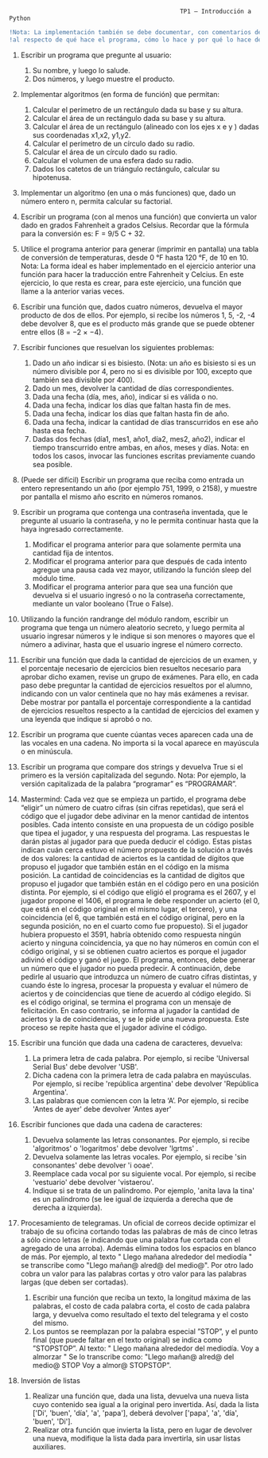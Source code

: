                                                     TP1 – Introducción a Python
```diff
!Nota: La implementación también se debe documentar, con comentarios dentro y fuera del código,
!al respecto de qué hace el programa, cómo lo hace y por qué lo hace de esa forma.
```
1. Escribir un programa que pregunte al usuario:
    1. Su nombre, y luego lo salude.
    2. Dos números, y luego muestre el producto.

2. Implementar algoritmos (en forma de función) que permitan:
    1. Calcular el perímetro de un rectángulo dada su base y su altura.
    2. Calcular el área de un rectángulo dada su base y su altura.
    3. Calcular el área de un rectángulo (alineado con los ejes x e y ) dadas sus coordenadas
    x1,x2, y1,y2.
    4. Calcular el perímetro de un círculo dado su radio.
    5. Calcular el área de un círculo dado su radio.
    6. Calcular el volumen de una esfera dado su radio.
    7. Dados los catetos de un triángulo rectángulo, calcular su hipotenusa.

3. Implementar un algoritmo (en una o más funciones) que, dado un número entero n, permita
calcular su factorial.

4. Escribir un programa (con al menos una función) que convierta un valor dado en grados
Fahrenheit a grados Celsius. Recordar que la fórmula para la conversión es: F = 9/5 C + 32.

5. Utilice el programa anterior para generar (imprimir en pantalla) una tabla de conversión de
temperaturas, desde 0 °F hasta 120 °F, de 10 en 10.
Nota: La forma ideal es haber implementado en el ejercicio anterior una función para
hacer la traducción entre Fahrenheit y Celcius. En este ejercicio, lo que resta es crear,
para este ejercicio, una función que llame a la anterior varias veces.

6. Escribir una función que, dados cuatro números, devuelva el mayor producto de dos de
ellos. Por ejemplo, si recibe los números 1, 5, -2, -4 debe devolver 8, que es el producto más
grande que se puede obtener entre ellos (8 = −2 × −4).

7. Escribir funciones que resuelvan los siguientes problemas:
    1. Dado un año indicar si es bisiesto. (Nota: un año es bisiesto si es un número divisible
    por 4, pero no si es divisible por 100, excepto que también sea divisible por 400).
    2. Dado un mes, devolver la cantidad de días correspondientes.
    3. Dada una fecha (día, mes, año), indicar si es válida o no.
    4. Dada una fecha, indicar los días que faltan hasta fin de mes.
    5. Dada una fecha, indicar los días que faltan hasta fin de año.
    6. Dada una fecha, indicar la cantidad de días transcurridos en ese año hasta esa fecha.
    7. Dadas dos fechas (día1, mes1, año1, día2, mes2, año2), indicar el tiempo transcurrido
    entre ambas, en años, meses y días.
    Nota: en todos los casos, invocar las funciones escritas previamente cuando sea posible.

8. (Puede ser difícil) Escribir un programa que reciba como entrada un entero representando un
año (por ejemplo 751, 1999, o 2158), y muestre por pantalla el mismo año escrito en
números romanos.

9. Escribir un programa que contenga una contraseña inventada, que le pregunte al usuario la
contraseña, y no le permita continuar hasta que la haya ingresado correctamente.
    1. Modificar el programa anterior para que solamente permita una cantidad fija de intentos.
    2. Modificar el programa anterior para que después de cada intento agregue una pausa cada
    vez mayor, utilizando la función sleep del módulo time.
    3. Modificar el programa anterior para que sea una función que devuelva si el usuario
    ingresó o no la contraseña correctamente, mediante un valor booleano (True o False).

10. Utilizando la función randrange del módulo random, escribir un programa que tenga un
número aleatorio secreto, y luego permita al usuario ingresar números y le indique si son
menores o mayores que el número a adivinar, hasta que el usuario ingrese el número
correcto.

11. Escribir una función que dada la cantidad de ejercicios de un examen, y el porcentaje
necesario de ejercicios bien resueltos necesario para aprobar dicho examen, revise un grupo
de exámenes. Para ello, en cada paso debe preguntar la cantidad de ejercicios resueltos por
el alumno, indicando con un valor centinela que no hay más exámenes a revisar. Debe
mostrar por pantalla el porcentaje correspondiente a la cantidad de ejercicios resueltos
respecto a la cantidad de ejercicios del examen y una leyenda que indique si aprobó o no.

12. Escribir un programa que cuente cúantas veces aparecen cada una de las vocales en una
cadena. No importa si la vocal aparece en mayúscula o en minúscula.
13. Escribir un programa que compare dos strings y devuelva True si el primero es la versión
capitalizada del segundo.
Nota: Por ejemplo, la versión capitalizada de la palabra “programar” es
“PROGRAMAR”.

14. Mastermind: Cada vez que se empieza un partido, el programa debe “eligir” un número de
cuatro cifras (sin cifras repetidas), que será el código que el jugador debe adivinar en la
menor cantidad de intentos posibles. Cada intento consiste en una propuesta de un código
posible que tipea el jugador, y una respuesta del programa. Las respuestas le darán pistas al
jugador para que pueda deducir el código.
Estas pistas indican cuán cerca estuvo el número propuesto de la solución a través de dos
valores: la cantidad de aciertos es la cantidad de dígitos que propuso el jugador que también
están en el código en la misma posición. La cantidad de coincidencias es la cantidad de
digitos que propuso el jugador que también están en el código pero en una posición distinta.
Por ejemplo, si el código que eligió el programa es el 2607, y el jugador propone el 1406, el
programa le debe responder un acierto (el 0, que está en el código original en el mismo
lugar, el tercero), y una coincidencia (el 6, que también está en el código original, pero en la
segunda posición, no en el cuarto como fue propuesto). Si el jugador hubiera propuesto el
3591, habría obtenido como respuesta ningún acierto y ninguna coincidencia, ya que no hay
números en común con el código original, y si se obtienen cuatro aciertos es porque el
jugador adivinó el código y ganó el juego.
El programa, entonces, debe generar un número que el jugador no pueda predecir. A
continuación, debe pedirle al usuario que introduzca un número de cuatro cifras distintas, y
cuando éste lo ingresa, procesar la propuesta y evaluar el número de aciertos y de
coincidencias que tiene de acuerdo al código elegido. Si es el código original, se termina el
programa con un mensaje de felicitación. En caso contrario, se informa al jugador la
cantidad de aciertos y la de coincidencias, y se le pide una nueva propuesta. Este proceso se
repite hasta que el jugador adivine el código.

15. Escribir una función que dada una cadena de caracteres, devuelva:
    1. La primera letra de cada palabra. Por ejemplo, si recibe 'Universal Serial Bus' debe
    devolver 'USB'.
    2. Dicha cadena con la primera letra de cada palabra en mayúsculas. Por ejemplo, si recibe
    'república argentina' debe devolver 'República Argentina'.
    3. Las palabras que comiencen con la letra ‘A’. Por ejemplo, si recibe 'Antes de ayer' debe
    devolver 'Antes ayer'

16. Escribir funciones que dada una cadena de caracteres:
    1. Devuelva solamente las letras consonantes. Por ejemplo, si recibe 'algoritmos' o
    'logaritmos' debe devolver 'lgrtms' .
    2. Devuelva solamente las letras vocales. Por ejemplo, si recibe 'sin consonantes' debe
    devolver 'i ooae'.
    3. Reemplace cada vocal por su siguiente vocal. Por ejemplo, si recibe 'vestuario' debe
    devolver 'vistaerou'.
    4. Indique si se trata de un palíndromo. Por ejemplo, 'anita lava la tina' es un palíndromo
    (se lee igual de izquierda a derecha que de derecha a izquierda).

17. Procesamiento de telegramas. Un oficial de correos decide optimizar el trabajo de su
oficina cortando todas las palabras de más de cinco letras a sólo cinco letras (e indicando
que una palabra fue cortada con el agregado de una arroba). Además elimina todos los
espacios en blanco de más. Por ejemplo, al texto " Llego mañana alrededor del mediodía "
se transcribe como "Llego mañan@ alred@ del medio@". Por otro lado cobra un valor para
las palabras cortas y otro valor para las palabras largas (que deben ser cortadas).
    1. Escribir una función que reciba un texto, la longitud máxima de las palabras, el costo de
    cada palabra corta, el costo de cada palabra larga, y devuelva como resultado el texto del
    telegrama y el costo del mismo.
    2. Los puntos se reemplazan por la palabra especial ”STOP”, y el punto final (que puede
    faltar en el texto original) se indica como ”STOPSTOP”. Al texto: " Llego mañana
    alrededor del mediodía. Voy a almorzar " Se lo transcribe como: "Llego mañan@
    alred@ del medio@ STOP Voy a almor@ STOPSTOP".

18. Inversión de listas
    1. Realizar una función que, dada una lista, devuelva una nueva lista cuyo contenido sea
    igual a la original pero invertida. Así, dada la lista ['Di', 'buen', 'día', 'a', 'papa'], deberá
    devolver ['papa', 'a', 'día', 'buen', 'Di'].
    2. Realizar otra función que invierta la lista, pero en lugar de devolver una nueva,
    modifique la lista dada para invertirla, sin usar listas auxiliares.
